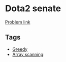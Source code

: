 # Dota2 senate

[Problem link](https://leetcode.com/problems/dota2-senate)

## Tags

* [Greedy](/README.md#Greedy)
* [Array scanning](/README.md#Array_scanning)
